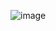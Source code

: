 ![image](https://user-images.githubusercontent.com/79454375/157497579-59e413d8-3f7b-43ec-a436-ddc3f5f875b0.png)
